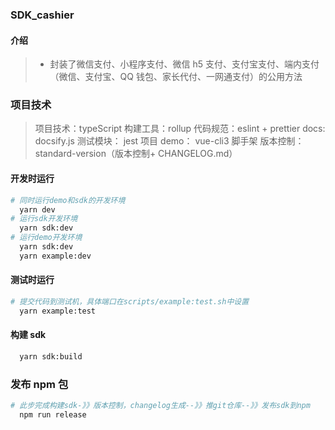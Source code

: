 ### SDK_cashier

#### 介绍

> - 封装了微信支付、小程序支付、微信 h5 支付、支付宝支付、端内支付（微信、支付宝、QQ 钱包、家长代付、一网通支付）的公用方法

### 项目技术

> 项目技术：typeScript
> 构建工具：rollup
> 代码规范：eslint + prettier
> docs: docsify.js
> 测试模块： jest
> 项目 demo： vue-cli3 脚手架
> 版本控制： standard-version（版本控制+ CHANGELOG.md）

#### 开发时运行

```bash
# 同时运行demo和sdk的开发环境
  yarn dev
# 运行sdk开发环境
  yarn sdk:dev
# 运行demo开发环境
  yarn sdk:dev
  yarn example:dev
```

#### 测试时运行

```bash
# 提交代码到测试机，具体端口在scripts/example:test.sh中设置
  yarn example:test
```

#### 构建 sdk

```bash
  yarn sdk:build
```

### 发布 npm 包

```bash
# 此步完成构建sdk-》》版本控制，changelog生成--》》推git仓库--》》发布sdk到npm
  npm run release
```

